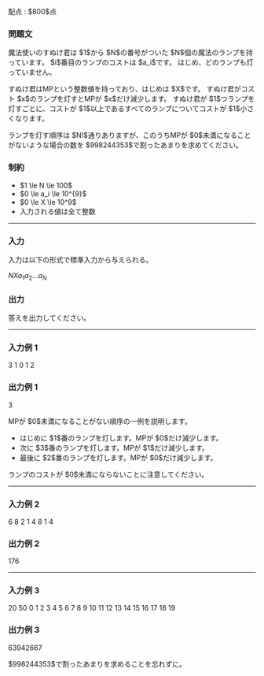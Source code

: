 
<div>

<span>

<span>

<p>
配点 : $800$点
</p>

<div>

<section>

### **問題文**

<p>
魔法使いのすぬけ君は $1$から $N$の番号がついた $N$個の魔法のランプを持っています。
$i$番目のランプのコストは $a_i$です。
はじめ、どのランプも灯っていません。
</p>

<p>
すぬけ君はMPという整数値を持っており、はじめは $X$です。
すぬけ君がコスト $x$のランプを灯すとMPが $x$だけ減少します。
すぬけ君が $1$つランプを灯すごとに、コストが $1$以上であるすべてのランプについてコストが $1$小さくなります。
</p>

<p>
ランプを灯す順序は $N!$通りありますが、このうちMPが $0$未満になることがないような場合の数を $998244353$で割ったあまりを求めてください。
</p>

</section>

</div>

<div>

<section>

### **制約**

<ul>

<li>
$1 \le N \le 100$
</li>

<li>
$0 \le a_i \le 10^{9}$
</li>

<li>
$0 \le X \le 10^9$
</li>

<li>
入力される値は全て整数
</li>

</ul>

</section>

</div>

---

<div>

<div>

<section>

### **入力**

<p>
入力は以下の形式で標準入力から与えられる。
</p>

<div>

$N$$X$$a_1$$a_2$$\dots$$a_N$
</div>

</section>

</div>

<div>

<section>

### **出力**

<p>
答えを出力してください。
</p>

</section>

</div>

</div>

---

<div>

<section>

### **入力例 1**

<div>

3 1
0 1 2

</div>

</section>

</div>

<div>

<section>

### **出力例 1**

<div>

3

</div>

<p>
MPが $0$未満になることがない順序の一例を説明します。
</p>

<ul>

<li>
はじめに $1$番のランプを灯します。MPが $0$だけ減少します。
</li>

<li>
次に $3$番のランプを灯します。MPが $1$だけ減少します。
</li>

<li>
最後に $2$番のランプを灯します。MPが $0$だけ減少します。
</li>

</ul>

<p>
ランプのコストが $0$未満にならないことに注意してください。
</p>

</section>

</div>

---

<div>

<section>

### **入力例 2**

<div>

6 8
2 1 4 8 1 4

</div>

</section>

</div>

<div>

<section>

### **出力例 2**

<div>

176

</div>

</section>

</div>

---

<div>

<section>

### **入力例 3**

<div>

20 50
0 1 2 3 4 5 6 7 8 9 10 11 12 13 14 15 16 17 18 19

</div>

</section>

</div>

<div>

<section>

### **出力例 3**

<div>

63942667

</div>

<p>
$998244353$で割ったあまりを求めることを忘れずに。
</p>

</section>

</div>

</span>

</span>

</div>
